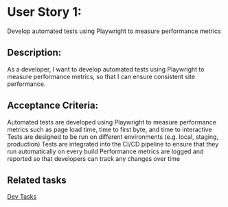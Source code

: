# User Story 1:
Develop automated tests using Playwright to measure performance metrics

## Description:
As a developer, I want to develop automated tests using Playwright to measure performance metrics, so that I can ensure consistent site performance.

## Acceptance Criteria:

Automated tests are developed using Playwright to measure performance metrics such as page load time, time to first byte, and time to interactive
Tests are designed to be run on different environments (e.g. local, staging, production)
Tests are integrated into the CI/CD pipeline to ensure that they run automatically on every build
Performance metrics are logged and reported so that developers can track any changes over time

## Related tasks
[Dev Tasks](tasks/pwdevtask1.md)
